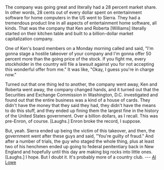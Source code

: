 



The company was going great and literally had a 28 percent market share. In other words, 28 cents out of every dollar spent on entertainment software for home computers in the US went to Sierra. They had a tremendous product line in all aspects of entertainment home software, all kinds. That was the company that Ken and Roberta [Williams] literally started on their kitchen table and built to a billion-dollar market capitalization company.



One of Ken's board members on a Monday morning called and said, "I'm gonna stage a hostile takeover of your company and I'm gonna offer 50 percent more than the going price of the stock. If you fight me, every stockholder in the country will file a lawsuit against you for not accepting this wonderful offer from me." It was like, "Okay, I guess you're in charge now."



Turned out that one thing led to another, the company went away, Ken and Roberta went away, the company changed hands, and it turned out that the Securities and Exchange Commission in Washington, D.C. investigated and found out that the entire business was a kind of a house of cards. They didn't have the money that they said they had, they didn't have the means to do this stuff, and they ended up fining them the largest fine in the history of the United States government. Over a billion dollars, as I recall. This was pre-Enron, of course. [Laughs.] Enron broke the record, I suppose.



But, yeah. Sierra ended up being the victim of this takeover, and then, the government went after these guys and said, "You're guilty of fraud." And after a number of trials, the guy who staged the whole thing, plus at least two of his henchmen ended up going to federal penitentiary back in New England and hopefully until this day are making big rocks into little ones. [Laughs.] I hope. But I doubt it. It's probably more of a country club.  --- [Al Lowe](http://www.nodontdie.com/al-lowe/)


